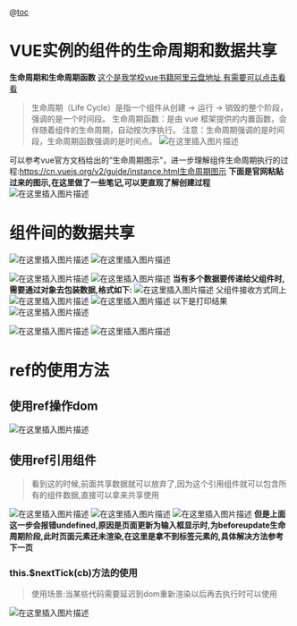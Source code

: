@[toc](目录)
# VUE实例的组件的生命周期和数据共享
**生命周期和生命周期函数**
[这个是我学校vue书籍阿里云盘地址,有需要可以点击看看](https://www.aliyundrive.com/drive/folder/6385bcc0e8d7e715effc4a75af50781adc31c50a)

> 生命周期（Life Cycle）是指一个组件从创建 -> 运行 -> 销毁的整个阶段，强调的是一个时间段。
> 生命周期函数：是由 vue 框架提供的内置函数，会伴随着组件的生命周期，自动按次序执行。
> 注意：生命周期强调的是时间段，生命周期函数强调的是时间点。
> ![在这里插入图片描述](https://img-blog.csdnimg.cn/36adf0e1129148788a8926e161544271.png)

可以参考vue官方文档给出的“生命周期图示”，进一步理解组件生命周期执行的过程:https://cn.vuejs.org/v2/guide/instance.html生命周期图示
**下面是官网粘贴过来的图示,在这里做了一些笔记,可以更直观了解创建过程**
![在这里插入图片描述](https://img-blog.csdnimg.cn/13d34ec3abab482881ccca4d1c21c191.png)
# 组件间的数据共享
![在这里插入图片描述](https://img-blog.csdnimg.cn/7f2820ef111a44fe861891421dceeea5.png)
![在这里插入图片描述](https://img-blog.csdnimg.cn/5d3dfe495d6147448e7b9451c10a1e46.png)

![在这里插入图片描述](https://img-blog.csdnimg.cn/122133c88db7406e92e791ba841cf19c.png)
![在这里插入图片描述](https://img-blog.csdnimg.cn/7c59b35136384348aa997b59b8154df9.png)
**当有多个数据要传递给父组件时,需要通过对象去包装数据,格式如下:**
![在这里插入图片描述](https://img-blog.csdnimg.cn/20e3c5d0418c41d9a7447302a970c9ec.png)
父组件接收方式同上
![在这里插入图片描述](https://img-blog.csdnimg.cn/033c8c1276b142d2a77f69a905bbfc10.png)
![在这里插入图片描述](https://img-blog.csdnimg.cn/3498ca9308e149b98a8f6b57d7d61159.png)
以下是打印结果
![在这里插入图片描述](https://img-blog.csdnimg.cn/895b676f7dde413baa77a48ce70e9b46.png)



![在这里插入图片描述](https://img-blog.csdnimg.cn/c742f54d512b400b80f2ad0a11bf1506.png)
![在这里插入图片描述](https://img-blog.csdnimg.cn/9c17b5e2b19845318722a6cf37bf0cf8.png)

# ref的使用方法
## 使用ref操作dom
![在这里插入图片描述](https://img-blog.csdnimg.cn/f2d7e9583b9244a1883ada219bb38ffd.png)
## 使用ref引用组件

> 看到这的时候,前面共享数据就可以放弃了,因为这个引用组件就可以包含所有的组件数据,直接可以拿来共享使用

![在这里插入图片描述](https://img-blog.csdnimg.cn/8783dbfa34094cf48e14a608f97b1c30.png)
![在这里插入图片描述](https://img-blog.csdnimg.cn/93bc96b9ca0a480cb0f79764b3d7562d.png)
![在这里插入图片描述](https://img-blog.csdnimg.cn/a2a5b6662d7c4604b3df9bce9e687bd9.png)
**但是上面这一步会报错undefined,原因是页面更新为输入框显示时,为beforeupdate生命周期阶段,此时页面元素还未渲染,在这里是拿不到标签元素的,具体解决方法参考下一页**

### this.$nextTick(cb)方法的使用

> 使用场景:当某些代码需要延迟到dom重新渲染以后再去执行时可以使用

![在这里插入图片描述](https://img-blog.csdnimg.cn/229250bab4b2471f8ee9d696f6af656e.png)